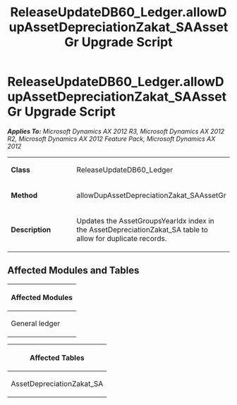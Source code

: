 ﻿---
title: ReleaseUpdateDB60_Ledger.allowDupAssetDepreciationZakat_SAAssetGr Upgrade Script
TOCTitle: ReleaseUpdateDB60_Ledger.allowDupAssetDepreciationZakat_SAAssetGr Upgrade Script
ms:assetid: 2c5f8771-5786-f67a-3470-1629bc19c9f2
ms:mtpsurl: https://msdn.microsoft.com/en-us/library/JJ735970(v=AX.60)
ms:contentKeyID: 49707387
ms.date: 05/18/2015
mtps_version: v=AX.60
---

# ReleaseUpdateDB60\_Ledger.allowDupAssetDepreciationZakat\_SAAssetGr Upgrade Script 


_**Applies To:** Microsoft Dynamics AX 2012 R3, Microsoft Dynamics AX 2012 R2, Microsoft Dynamics AX 2012 Feature Pack, Microsoft Dynamics AX 2012_

<table>
<colgroup>
<col style="width: 50%" />
<col style="width: 50%" />
</colgroup>
<tbody>
<tr class="odd">
<td><p><strong>Class</strong></p></td>
<td><p>ReleaseUpdateDB60_Ledger</p></td>
</tr>
<tr class="even">
<td><p><strong>Method</strong></p></td>
<td><p>allowDupAssetDepreciationZakat_SAAssetGr</p></td>
</tr>
<tr class="odd">
<td><p><strong>Description</strong></p></td>
<td><p>Updates the AssetGroupsYearIdx index in the AssetDepreciationZakat_SA table to allow for duplicate records.</p></td>
</tr>
</tbody>
</table>


## Affected Modules and Tables

<table>
<colgroup>
<col style="width: 100%" />
</colgroup>
<thead>
<tr class="header">
<th><p>Affected Modules</p></th>
</tr>
</thead>
<tbody>
<tr class="odd">
<td><p>General ledger</p></td>
</tr>
</tbody>
</table>


<table>
<colgroup>
<col style="width: 100%" />
</colgroup>
<thead>
<tr class="header">
<th><p>Affected Tables</p></th>
</tr>
</thead>
<tbody>
<tr class="odd">
<td><p>AssetDepreciationZakat_SA</p></td>
</tr>
</tbody>
</table>

  


